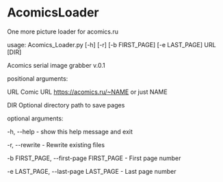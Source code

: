 # AcomicsLoader
One more picture loader for acomics.ru

usage: Acomics_Loader.py [-h] [-r] [-b FIRST_PAGE] [-e LAST_PAGE] URL [DIR]

Acomics serial image grabber v.0.1

positional arguments:

  URL                   Comic URL https://acomics.ru/~NAME or just NAME

  DIR                   Optional directory path to save pages

optional arguments:

  -h, --help            - show this help message and exit

  -r, --rewrite         - Rewrite existing files

  -b FIRST_PAGE, --first-page FIRST_PAGE - First page number

  -e LAST_PAGE,  --last-page LAST_PAGE   - Last page number

